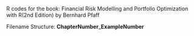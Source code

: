 R codes for the book: Financial Risk Modelling and Portfolio Optimization with R(2nd Edition) by Bernhard Pfaff

Filename Structure: **ChapterNumber**_**ExampleNumber**
